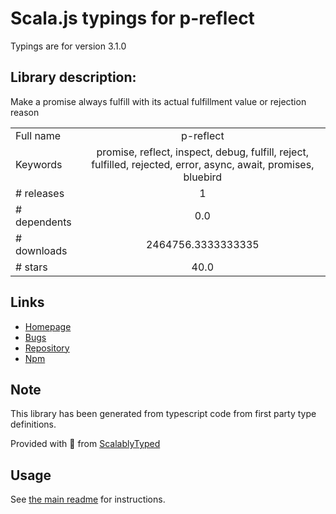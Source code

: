 
# Scala.js typings for p-reflect

Typings are for version 3.1.0

## Library description:
Make a promise always fulfill with its actual fulfillment value or rejection reason

|                    |                 |
| ------------------ | :-------------: |
| Full name          | p-reflect |
| Keywords           | promise, reflect, inspect, debug, fulfill, reject, fulfilled, rejected, error, async, await, promises, bluebird |
| # releases         | 1 |
| # dependents       | 0.0 |
| # downloads        | 2464756.3333333335 |
| # stars            | 40.0 |

## Links
- [Homepage](https://github.com/sindresorhus/p-reflect#readme)
- [Bugs](https://github.com/sindresorhus/p-reflect/issues)
- [Repository](https://github.com/sindresorhus/p-reflect)
- [Npm](https://www.npmjs.com/package/p-reflect)
    


## Note
This library has been generated from typescript code from first party type definitions.

Provided with :purple_heart: from [ScalablyTyped](https://github.com/oyvindberg/ScalablyTyped)

## Usage
See [the main readme](../../readme.md) for instructions.


